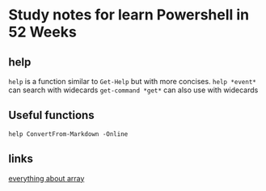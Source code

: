 # Study notes for learn Powershell in 52 Weeks

## help

`help` is a function similar to `Get-Help` but with more concises.
`help *event*` can search with widecards
`get-command *get*` can also use with widecards

## Useful functions

`help ConvertFrom-Markdown -Online`

## links

[everything about array](https://docs.microsoft.com/en-us/powershell/scripting/learn/deep-dives/everything-about-arrays?view=powershell-7.2)
